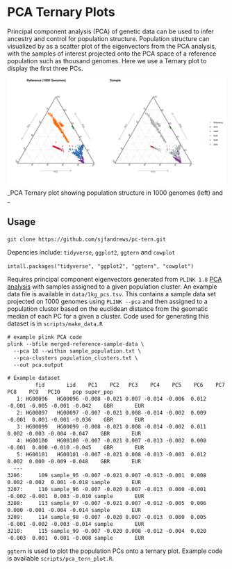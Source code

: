 # PCA Ternary Plots

Principal component analysis (PCA) of genetic data can be used to infer ancestry and control for population structure. Population structure can visualized by as a scatter plot of the eigenvectors from the PCA analysis, with the samples of interest projected onto the PCA space of a reference population such as thousand genomes. Here we use a Ternary plot to display the first three PCs.


![PCA Ternary plot](output/pca_tern.png)
_PCA Ternary plot showing population structure in 1000 genomes (left) and _

## Usage

`git clone https://github.com/sjfandrews/pc-tern.git`

Depencies include: `tidyverse`, `ggplot2`, `ggtern` and `cowplot`

`intall.packages("tidyverse", "ggplot2", "ggtern", "cowplot")`

Requires principal component eigenvectors generated from `PLINK 1.8` [PCA analysis](https://www.cog-genomics.org/plink/1.9/strat) with samples assigned to a given population cluster. An example data file is available in `data/1kg_pcs.tsv`. This contains a sample data set projected on 1000 genomes using `PLINK --pca` and then assigned to a population cluster based on the euclidean distance from the geomatic median of each PC for a given a cluster. Code used for generating this dataset is in `scripts/make_data.R`   

```
# example plink PCA code
plink --bfile merged-reference-sample-data \
  --pca 10 --within sample_population.txt \
  --pca-clusters population_clusters.txt \
  --out pca.output
```

```
# Example dataset
         fid       iid    PC1    PC2   PC3    PC4    PC5    PC6    PC7    PC8    PC9   PC10    pop super_pop
   1: HG00096   HG00096 -0.008 -0.021 0.007 -0.014 -0.006  0.012 -0.001 -0.005 -0.001 -0.042    GBR       EUR
   2: HG00097   HG00097 -0.007 -0.021 0.008 -0.014 -0.002  0.009 -0.001  0.001 -0.001 -0.036    GBR       EUR
   3: HG00099   HG00099 -0.008 -0.021 0.008 -0.014 -0.002  0.011  0.002 -0.003 -0.004 -0.047    GBR       EUR
   4: HG00100   HG00100 -0.007 -0.021 0.007 -0.013 -0.002  0.008 -0.001  0.000 -0.010 -0.045    GBR       EUR
   5: HG00101   HG00101 -0.007 -0.021 0.008 -0.013 -0.003  0.012  0.002  0.000 -0.009 -0.048    GBR       EUR
  ---                                                                                                        
3206:     109 sample_95 -0.007 -0.021 0.007 -0.013 -0.001  0.008  0.002 -0.002  0.001 -0.018 sample       EUR
3207:     110 sample_96 -0.007 -0.020 0.007 -0.013  0.000 -0.001 -0.002 -0.001  0.003 -0.010 sample       EUR
3208:     113 sample_97 -0.007 -0.021 0.007 -0.012 -0.005  0.006  0.000 -0.001 -0.004 -0.014 sample       EUR
3209:     114 sample_98 -0.007 -0.020 0.007 -0.013  0.000  0.005 -0.001 -0.002 -0.003 -0.014 sample       EUR
3210:     115 sample_99 -0.007 -0.020 0.008 -0.012 -0.004  0.020 -0.003  0.001  0.001 -0.008 sample       EUR
```

`ggtern` is used to plot the population PCs onto a ternary plot. Example code  is available `scripts/pca_tern_plot.R`.
